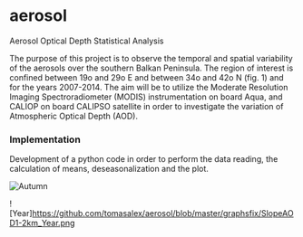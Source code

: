 # aerosol
Aerosol Optical Depth Statistical Analysis

The purpose of this project is to observe the temporal and spatial variability of the aerosols over the southern Balkan Peninsula. 
The region of interest is confined between 19o and 29o E and between 34o and 42o N (fig. 1) and for the years 2007-2014. 
The aim will be to utilize the Moderate Resolution Imaging Spectroradiometer (MODIS) instrumentation on board Aqua, and CALIOP on board CALIPSO 
satellite in order to investigate the variation of Atmospheric Optical Depth (AOD).

<h3>Implementation</h3>

Development of a python code in order to perform the data reading, the calculation of means, deseasonalization and the plot.


![Autumn](https://github.com/tomchavakis/aerosol/blob/master/graphsfix/MeanAOD1-2km_Autumn.png)


![Year]https://github.com/tomasalex/aerosol/blob/master/graphsfix/SlopeAOD1-2km_Year.png